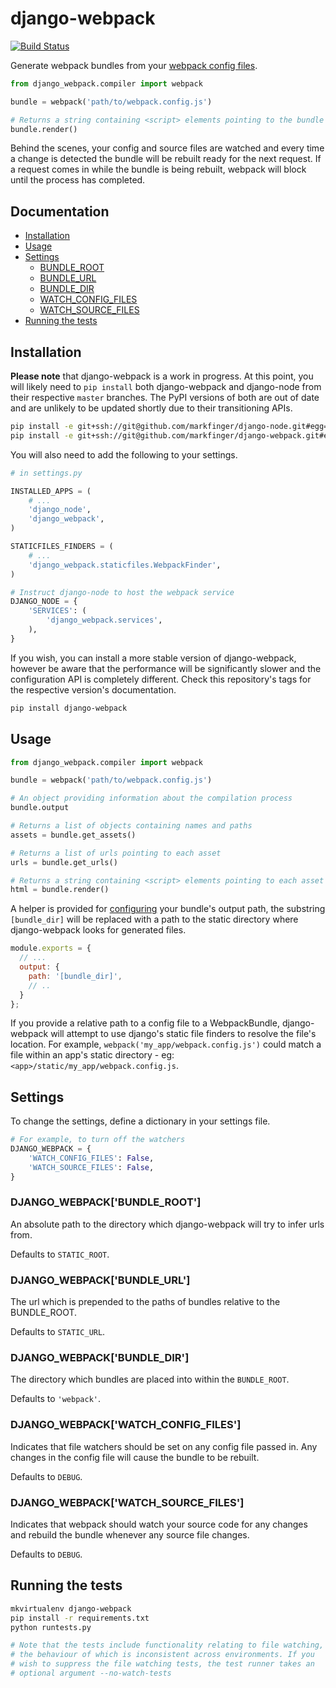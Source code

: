 django-webpack
==============

[![Build Status](https://travis-ci.org/markfinger/django-webpack.svg?branch=master)](https://travis-ci.org/markfinger/django-webpack)

Generate webpack bundles from your
[webpack config files](webpack.github.io/docs/configuration.html).

```python
from django_webpack.compiler import webpack

bundle = webpack('path/to/webpack.config.js')

# Returns a string containing <script> elements pointing to the bundle
bundle.render()
```

Behind the scenes, your config and source files are watched and 
every time a change is detected the bundle will be rebuilt ready 
for the next request. If a request comes in while the bundle is
being rebuilt, webpack will block until the process has completed.


Documentation
-------------

- [Installation](#installation)
- [Usage](#usage)
- [Settings](#settings)
  - [BUNDLE_ROOT](#django_webpackbundle_root)
  - [BUNDLE_URL](#django_webpackbundle_url)
  - [BUNDLE_DIR](#django_webpackbundle_dir)
  - [WATCH_CONFIG_FILES](#django_webpackwatch_config_files)
  - [WATCH_SOURCE_FILES](#django_webpackwatch_source_files)
- [Running the tests](#running-the-tests)


Installation
------------

**Please note** that django-webpack is a work in progress. At 
this point, you will likely need to `pip install` both django-webpack 
and django-node from their respective `master` branches. The 
PyPI versions of both are out of date and are unlikely to be 
updated shortly due to their transitioning APIs.

```bash
pip install -e git+ssh://git@github.com/markfinger/django-node.git#egg=django-node
pip install -e git+ssh://git@github.com/markfinger/django-webpack.git#egg=django-webpack
```

You will also need to add the following to your settings.

```python
# in settings.py

INSTALLED_APPS = (
    # ...
    'django_node',
    'django_webpack',
)

STATICFILES_FINDERS = (
    # ...
    'django_webpack.staticfiles.WebpackFinder',
)

# Instruct django-node to host the webpack service
DJANGO_NODE = {
    'SERVICES': (
        'django_webpack.services',
    ),
}
```

If you wish, you can install a more stable version of 
django-webpack, however be aware that the performance 
will be significantly slower and the configuration API 
is completely different. Check this repository's tags 
for the respective version's documentation.

```bash
pip install django-webpack
```


Usage
-----

```python
from django_webpack.compiler import webpack

bundle = webpack('path/to/webpack.config.js')

# An object providing information about the compilation process
bundle.output

# Returns a list of objects containing names and paths
assets = bundle.get_assets()

# Returns a list of urls pointing to each asset
urls = bundle.get_urls()

# Returns a string containing <script> elements pointing to each asset
html = bundle.render()
```

A helper is provided for [configuring](webpack.github.io/docs/configuration.html) 
your bundle's output path, the substring `[bundle_dir]` 
will be replaced with a path to the static directory where 
django-webpack looks for generated files.

```javascript
module.exports = {
  // ...
  output: {
    path: '[bundle_dir]',
    // ..
  }
};
```

If you provide a relative path to a config file to a 
WebpackBundle, django-webpack will attempt to use django's 
static file finders to resolve the file's location. 
For example, `webpack('my_app/webpack.config.js')` could 
match a file within an app's static directory - 
eg: `<app>/static/my_app/webpack.config.js`.


Settings
--------

To change the settings, define a dictionary in your settings file.

```python
# For example, to turn off the watchers
DJANGO_WEBPACK = {
    'WATCH_CONFIG_FILES': False,
    'WATCH_SOURCE_FILES': False,
}
```

### DJANGO_WEBPACK['BUNDLE_ROOT']

An absolute path to the directory which django-webpack will try to infer urls from.

Defaults to `STATIC_ROOT`.

### DJANGO_WEBPACK['BUNDLE_URL']

The url which is prepended to the paths of bundles relative to the BUNDLE_ROOT.

Defaults to `STATIC_URL`.

### DJANGO_WEBPACK['BUNDLE_DIR']

The directory which bundles are placed into within the `BUNDLE_ROOT`.

Defaults to `'webpack'`.

### DJANGO_WEBPACK['WATCH_CONFIG_FILES']

Indicates that file watchers should be set on any config file passed in. Any changes in 
the config file will cause the bundle to be rebuilt.

Defaults to `DEBUG`.

### DJANGO_WEBPACK['WATCH_SOURCE_FILES']

Indicates that webpack should watch your source code for any changes and rebuild the bundle 
whenever any source file changes.

Defaults to `DEBUG`.


Running the tests
-----------------

```bash
mkvirtualenv django-webpack
pip install -r requirements.txt
python runtests.py

# Note that the tests include functionality relating to file watching,
# the behaviour of which is inconsistent across environments. If you
# wish to suppress the file watching tests, the test runner takes an
# optional argument --no-watch-tests
```
